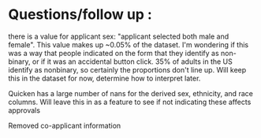 # Questions/follow up : 
there is a value for applicant sex: "applicant selected both male and female". This value makes up ~0.05% of the dataset. I'm wondering if this was a way that people indicated on the form that they identify as non-binary, or if it was an accidental button click. 35% of adults in the US identify as nonbinary, so certainly the proportions don't line up. Will keep this in the dataset for now, determine how to interpret later. 

Quicken has a large number of nans for the derived sex, ethnicity, and race columns. Will leave this in as a feature to see if not indicating these affects approvals

Removed co-applicant information 
